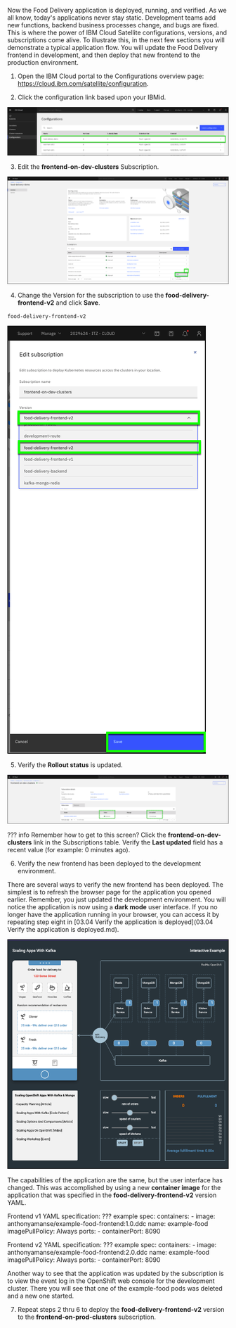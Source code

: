 Now the Food Delivery application is deployed, running, and verified. As we all know, today's applications never stay static. Development teams add new functions, backend business processes change, and bugs are fixed. This is where the power of IBM Cloud Satellite configurations, versions, and subscriptions come alive. To illustrate this, in the next few sections you will demonstrate a typical application flow. You will update the Food Delivery frontend in development, and then deploy that new frontend to the production environment.

1.  Open the IBM Cloud portal to the Configurations overview page: <a href="https://cloud.ibm.com/satellite/configuration" target="_blank">https://cloud.ibm.com/satellite/configuration</a>.

2. Click the configuration link based upon your IBMid.

![](_attachments/NewConfigurationCreated2.png)

3. Edit the **frontend-on-dev-clusters** Subscription.

![](_attachments/EditFrontEndDevSubscription.png)

4. Change the Version for the subscription to use the **food-delivery-frontend-v2** and click **Save**.

```
food-delivery-frontend-v2
```

![](_attachments/SaveFrontEndDevSubscription.png)

5. Verify the **Rollout status** is updated.

![](_attachments/FrontEndDevSubUpdateStatus.png)

??? info
    Remember how to get to this screen? Click the **frontend-on-dev-clusters** link in the Subscriptions table. Verify the **Last updated** field has a recent  value (for example: 0 minutes ago).

6. Verify the new frontend has been deployed to the development environment.

There are several ways to verify the new frontend has been deployed. The simplest is to refresh the browser page for the application you opened earlier. Remember, you just updated the development environment. You will notice the application is now using a **dark mode** user interface. If you no longer have the application running in your browser, you can access it by repeating step eight in [03.04 Verify the application is deployed](03.04 Verify the application is deployed.md).

![](_attachments/FoodDeliveryDarkMode.png)

The capabilities of the application are the same, but the user interface has changed. This was accomplished by using a new **container image** for the application that was specified in the **food-delivery-frontend-v2** version YAML.

Frontend v1 YAML specification:
??? example
    spec:
      containers:
        - image: anthonyamanse/example-food-frontend:1.0.ddc
          name: example-food
          imagePullPolicy: Always
          ports:
            - containerPort: 8090


Frontend v2 YAML specification:
??? example
    spec:
      containers:
        - image: anthonyamanse/example-food-frontend:2.0.ddc
          name: example-food
          imagePullPolicy: Always
          ports:
            - containerPort: 8090

Another way to see that the application was updated by the subscription is to view the event log in the OpenShift web console for the development cluster. There you will see that one of the example-food pods was deleted and a new one started.

7. Repeat steps 2 thru 6 to deploy the **food-delivery-frontend-v2** version to the **frontend-on-prod-clusters** subscription.
